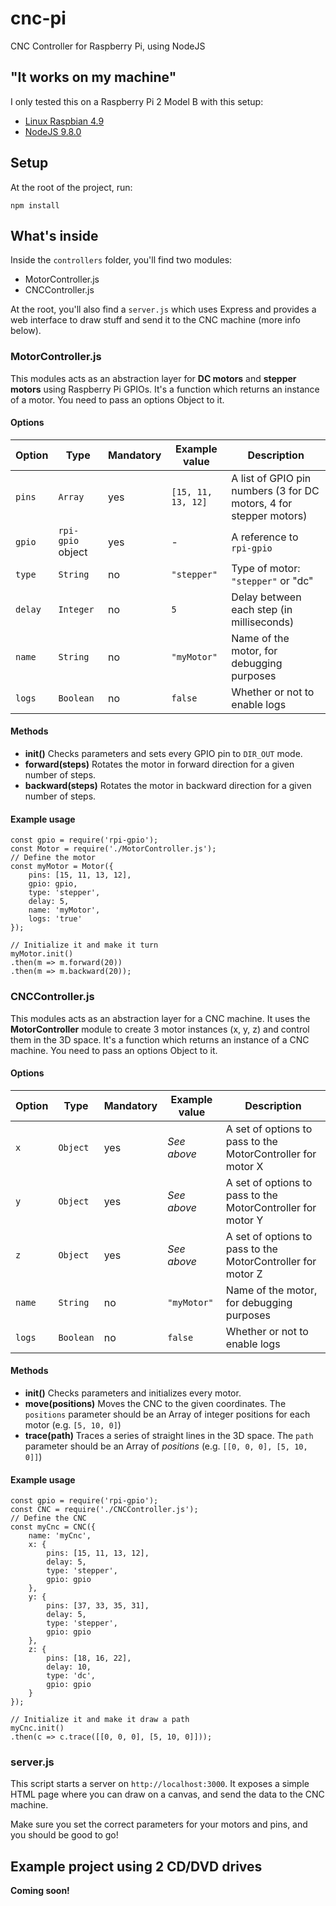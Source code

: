 
# cnc-pi

CNC Controller for Raspberry Pi, using NodeJS

## "It works on my machine"

I only tested this on a Raspberry Pi 2 Model B with this setup:

- [Linux Raspbian 4.9](https://www.raspberrypi.org/downloads/raspbian/)
- [NodeJS 9.8.0](https://nodejs.org/en/)

## Setup

At the root of the project, run:

`npm install`


## What's inside

Inside the `controllers` folder, you'll find two modules:

- MotorController.js
- CNCController.js

At the root, you'll also find a `server.js` which uses Express and provides a web interface to draw stuff and send it to the CNC machine (more info below).

### MotorController.js

This modules acts as an abstraction layer for **DC motors** and **stepper motors** using Raspberry Pi GPIOs. It's a function which returns an instance of a motor. You need to pass an options Object to it.

#### Options

| Option | Type | Mandatory |  Example value | Description |
|-|-|-|-|-|
|`pins`|`Array`|yes|`[15, 11, 13, 12]`|A list of GPIO pin numbers (3 for DC motors, 4 for stepper motors)|
|`gpio`|`rpi-gpio` object|yes| - |A reference to `rpi-gpio`|
|`type`|`String`|no| `"stepper"` |Type of motor: `"stepper"` or "dc"|
|`delay`|`Integer`|no| `5` |Delay between each step (in milliseconds)|
|`name`|`String`|no| `"myMotor"` |Name of the motor, for debugging purposes|
|`logs`|`Boolean`|no| `false` |Whether or not to enable logs|

#### Methods

- **init()**
  Checks parameters and sets every GPIO pin to `DIR_OUT` mode.
- **forward(steps)**
  Rotates the motor in forward direction for a given number of steps.
- **backward(steps)**
  Rotates the motor in backward direction for a given number of steps.

#### Example usage

```
const gpio = require('rpi-gpio');
const Motor = require('./MotorController.js');
// Define the motor
const myMotor = Motor({
	pins: [15, 11, 13, 12],
	gpio: gpio,
	type: 'stepper',
	delay: 5,
	name: 'myMotor',
	logs: 'true'
});

// Initialize it and make it turn
myMotor.init()
.then(m => m.forward(20))
.then(m => m.backward(20));
```

### CNCController.js

This modules acts as an abstraction layer for a CNC machine. It uses the **MotorController** module to create 3 motor instances (x, y, z) and control them in the 3D space. It's a function which returns an instance of a CNC machine. You need to pass an options Object to it.

#### Options

| Option | Type | Mandatory |  Example value | Description |
|-|-|-|-|-|
|`x`|`Object`|yes| *See above* |A set of options to pass to the MotorController for motor X|
|`y`|`Object`|yes| *See above* |A set of options to pass to the MotorController for motor Y|
|`z`|`Object`|yes| *See above* |A set of options to pass to the MotorController for motor Z|
|`name`|`String`|no| `"myMotor"` |Name of the motor, for debugging purposes|
|`logs`|`Boolean`|no| `false` |Whether or not to enable logs|

#### Methods

- **init()**
  Checks parameters and initializes every motor.
- **move(positions)**
  Moves the CNC to the given coordinates. The `positions` parameter should be an Array of integer positions for each motor (e.g. `[5, 10, 0]`)
- **trace(path)**
  Traces a series of straight lines in the 3D space. The `path` parameter should be an Array of *positions* (e.g. `[[0, 0, 0], [5, 10, 0]]`)

#### Example usage

```
const gpio = require('rpi-gpio');
const CNC = require('./CNCController.js');
// Define the CNC
const myCnc = CNC({
	name: 'myCnc',
	x: {
		pins: [15, 11, 13, 12],
		delay: 5,
		type: 'stepper',
		gpio: gpio
	},
	y: {
		pins: [37, 33, 35, 31],
		delay: 5,
		type: 'stepper',
		gpio: gpio
	},
	z: {
		pins: [18, 16, 22],
		delay: 10,
		type: 'dc',
		gpio: gpio
	}
});

// Initialize it and make it draw a path
myCnc.init()
.then(c => c.trace([[0, 0, 0], [5, 10, 0]]));
```

### server.js

This script starts a server on `http://localhost:3000`. It exposes a simple HTML page where you can draw on a canvas, and send the data to the CNC machine.

Make sure you set the correct parameters for your motors and pins, and you should be good to go!

## Example project using 2 CD/DVD drives

**Coming soon!**
